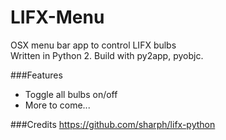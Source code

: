 LIFX-Menu
=========

OSX menu bar app to control LIFX bulbs  
Written in Python 2. Build with py2app, pyobjc.

###Features
- Toggle all bulbs on/off
- More to come...

###Credits
https://github.com/sharph/lifx-python
